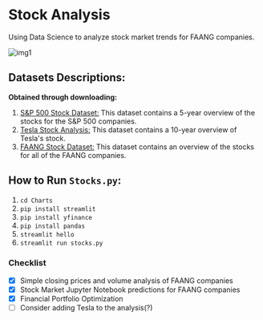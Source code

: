# Stock Analysis

Using Data Science to analyze stock market trends for FAANG companies.  

![img1](https://github.com/sydneypun/Stock-Analysis/blob/master/Images/stonks.jpg)

## Datasets Descriptions:
**Obtained through downloading:**
1. [S&P 500 Stock Dataset:](https://www.kaggle.com/camnugent/sandp500) This dataset contains a 5-year overview of the stocks for the S&P 500 companies. 
2. [Tesla Stock Analysis:](https://www.kaggle.com/timoboz/tesla-stock-data-from-2010-to-2020) This dataset contains a 10-year overview of Tesla's stock. 
3. [FAANG Stock Dataset:](https://www.kaggle.com/aayushmishra1512/faang-complete-stock-data) This dataset contains an overview of the stocks for all of the FAANG companies. 

## How to Run `Stocks.py`:
1. `cd Charts`
2. `pip install streamlit`
3. `pip install yfinance`
4. `pip install pandas`
5. `streamlit hello` 
6. `streamlit run stocks.py`

### Checklist
- [x] Simple closing prices and volume analysis of FAANG companies
- [x] Stock Market Jupyter Notebook predictions for FAANG companies
- [x] Financial Portfolio Optimization
- [ ] Consider adding Tesla to the analysis(?)
